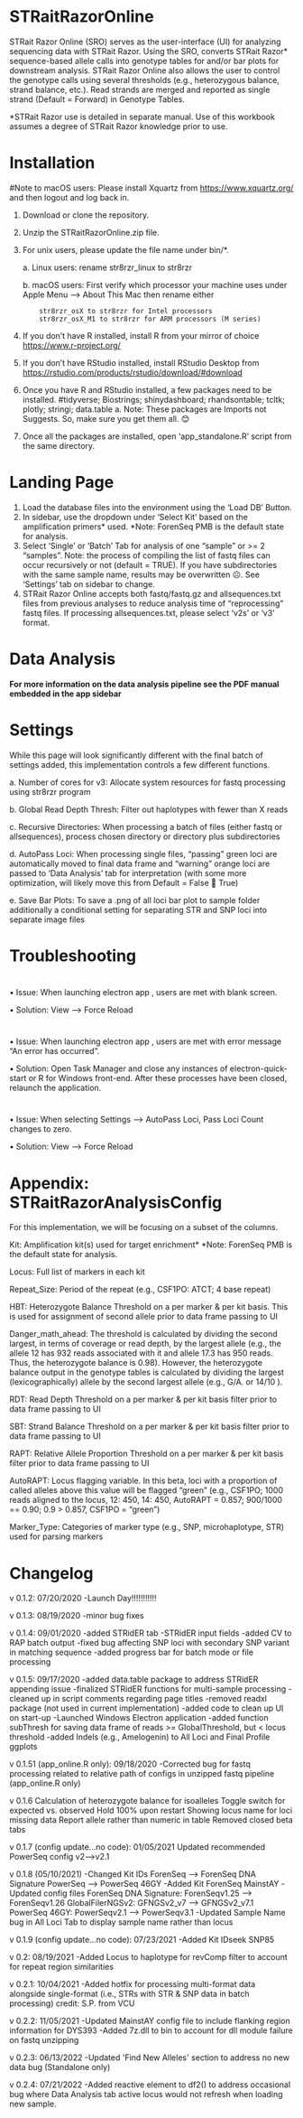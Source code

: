 # STRaitRazorOnline

STRait Razor Online (SRO) serves as the user-interface (UI) for analyzing sequencing data with STRait Razor. Using the SRO, converts STRait Razor* sequence-based allele calls into genotype tables for and/or bar plots for downstream analysis. STRait Razor Online also allows the user to control the genotype calls using several thresholds (e.g., heterozygous balance, strand balance, etc.). Read strands are merged and reported as single strand (Default = Forward) in Genotype Tables.

*STRait Razor use is detailed in separate manual. Use of this workbook assumes a degree of STRait Razor knowledge prior to use.


# Installation

#Note to macOS users: Please install Xquartz from https://www.xquartz.org/ and then logout and log back in.

1)	Download or clone the repository.
2)	Unzip the STRaitRazorOnline.zip file. 
3)	For unix users, please update the file name under bin/*. 
	
	a.	Linux users: rename str8rzr_linux to str8rzr
	
	b.	macOS users: First verify which processor your machine uses under Apple Menu --> About This Mac then rename either 	
	
			str8rzr_osX to str8rzr for Intel processors  
			str8rzr_osX_M1 to str8rzr for ARM processors (M series)

4)	If you don’t have R installed, install R from your mirror of choice https://www.r-project.org/
5)	If you don’t have RStudio installed, install RStudio Desktop from https://rstudio.com/products/rstudio/download/#download
6)	Once you have R and RStudio installed, a few packages need to be installed.
    #tidyverse; Biostrings; shinydashboard; rhandsontable; tcltk; plotly; stringi; data.table
    a.	Note: These packages are Imports not Suggests. So, make sure you get them all. 😊
7)	Once all the packages are installed, open ‘app_standalone.R’ script from the same directory.

# Landing Page
1.	Load the database files into the environment using the ‘Load DB’ Button.
2.	In sidebar, use the dropdown under ‘Select Kit’ based on the amplification primers* used.
    *Note: ForenSeq PMB is the default state for analysis.
3.	Select ‘Single’ or ‘Batch’ Tab for analysis of one “sample” or >= 2 “samples”.
    Note: the process of compiling the list of fastq files can occur recursively or not (default = TRUE). If you have subdirectories with the same sample name, results may be overwritten ☹. See ‘Settings’ tab on sidebar to change. 
4.	STRait Razor Online accepts both fastq/fastq.gz and allsequences.txt files from previous analyses to reduce analysis time of “reprocessing” fastq files. If processing allsequences.txt, please select ‘v2s’ or ‘v3’ format.

# Data Analysis
 **For more information on the data analysis pipeline see the PDF manual embedded in the app sidebar**
 
# Settings
While this page will look significantly different with the final batch of settings added, this implementation controls a few different functions.

a.	Number of cores for v3: Allocate system resources for fastq processing using str8rzr program

b.	Global Read Depth Thresh: Filter out haplotypes with fewer than X reads

c.	Recursive Directories: When processing a batch of files (either fastq or allsequences), process chosen directory or directory plus subdirectories

d.	AutoPass Loci: When processing single files, “passing” green loci are automatically moved to final data frame and “warning” orange loci are passed to ‘Data Analysis’ tab for interpretation (with some more optimization, will likely move this from Default = False  True)

e.	Save Bar Plots: To save a .png of all loci bar plot to sample folder additionally a conditional setting for separating STR and SNP loci into separate image files

# Troubleshooting
#
•	Issue: When launching electron app  , users are met with blank screen.

•	Solution: View --> Force Reload
#
•	Issue: When launching electron app  , users are met with error message “An error has occurred”.

•	Solution: Open Task Manager and close any instances of electron-quick-start or R for Windows front-end. After these processes have been closed, relaunch the application.
#
•	Issue: When selecting Settings --> AutoPass Loci, Pass Loci Count changes to zero.

•	Solution: View --> Force Reload

# Appendix: STRaitRazorAnalysisConfig
For this implementation, we will be focusing on a subset of the columns.

Kit: Amplification kit(s) used for target enrichment*
  *Note: ForenSeq PMB is the default state for analysis.
  
Locus: Full list of markers in each kit

Repeat_Size: Period of the repeat (e.g., CSF1PO: ATCT; 4 base repeat)

HBT: Heterozygote Balance Threshold on a per marker & per kit basis. This is used for assignment of second allele prior to data frame passing to UI

  Danger_math_ahead: The threshold is calculated by dividing the second largest, in terms of coverage or read depth, by the largest allele (e.g., the allele 12 has 932 reads associated with it and allele 17.3 has 950 reads. Thus, the heterozygote balance is 0.98). However, the heterozygote balance output in the genotype tables is calculated by dividing the largest (lexicographically) allele by the second largest allele (e.g., G/A. or  14/10 ).

RDT: Read Depth Threshold on a per marker & per kit basis filter prior to data frame passing to UI

SBT: Strand Balance Threshold on a per marker & per kit basis filter prior to data frame passing to UI

RAPT: Relative Allele Proportion Threshold on a per marker & per kit basis filter prior to data frame passing to UI

AutoRAPT: Locus flagging variable. In this beta, loci with a proportion of called alleles above this value will be flagged “green” (e.g., CSF1PO; 1000 reads aligned to the locus, 12: 450, 14: 450, AutoRAPT = 0.857; 900/1000 == 0.90; 0.9 > 0.857, CSF1PO = “green”)

Marker_Type: Categories of marker type (e.g., SNP, microhaplotype, STR) used for parsing markers


# Changelog
v 0.1.2: 07/20/2020
	-Launch Day!!!!!!!!!!!

v 0.1.3: 08/19/2020
	-minor bug fixes

v 0.1.4: 09/01/2020
	-added STRidER tab
	-STRidER input fields
	-added CV to RAP batch output
	-fixed bug affecting SNP loci with secondary SNP variant in matching sequence
	-added progress bar for batch mode or file processing

v 0.1.5: 09/17/2020
	-added data.table package to address STRidER appending issue
	-finalized STRidER functions for multi-sample processing
	-cleaned up in script comments regarding page titles
	-removed readxl package (not used in current implementation)
-added code to clean up UI on start-up
	-Launched Windows Electron application
	-added function subThresh for saving data frame of reads >= GlobalThreshold, but < locus threshold
	-added Indels (e.g., Amelogenin) to All Loci and Final Profile ggplots

v 0.1.51 (app_online.R only): 09/18/2020
	-Corrected bug for fastq processing related to relative path of configs in unzipped fastq pipeline (app_online.R only)
	
v 0.1.6 
	Calculation of heterozygote balance for isoalleles
	Toggle switch for expected vs. observed
	Hold 100% upon restart
	Showing locus name for loci missing data
	Report allele rather than numeric in table
	Removed closed beta tabs
	
v 0.1.7 (config update...no code): 01/05/2021
	Updated recommended PowerSeq config v2-->v2.1

v 0.1.8 (05/10/2021)
	-Changed Kit IDs
		ForenSeq --> ForenSeq DNA Signature
		PowerSeq --> PowerSeq 46GY
	-Added Kit ForenSeq MainstAY
	-Updated config files
		ForenSeq DNA Signature: ForenSeqv1.25 --> ForenSeqv1.26
		GlobalFilerNGSv2: GFNGSv2_v7 --> GFNGSv2_v7.1
		PowerSeq 46GY: PowerSeqv2.1 --> PowerSeqv3.1
	-Updated Sample Name bug in All Loci Tab to display sample name rather than locus
	
v 0.1.9 (config update...no code): 07/23/2021
	-Added Kit IDseek SNP85
	
v 0.2: 08/19/2021
	-Added Locus to haplotype for revComp filter to account for repeat region similarities

v 0.2.1: 10/04/2021	
	-Added hotfix for processing multi-format data alongside single-format (i.e., STRs with STR & SNP data in batch processing) credit: S.P. from VCU
	
v 0.2.2: 11/05/2021
	-Updated MainstAY config file to include flanking region information for DYS393
	-Added 7z.dll to bin to account for dll module failure on fastq unzipping
	
v 0.2.3: 06/13/2022
	-Updated 'Find New Alleles' section to address no new data bug (Standalone only)
	
v 0.2.4: 07/21/2022
	-Added reactive element to df2() to address occasional bug where Data Analysis tab active locus would not refresh when loading new sample.
